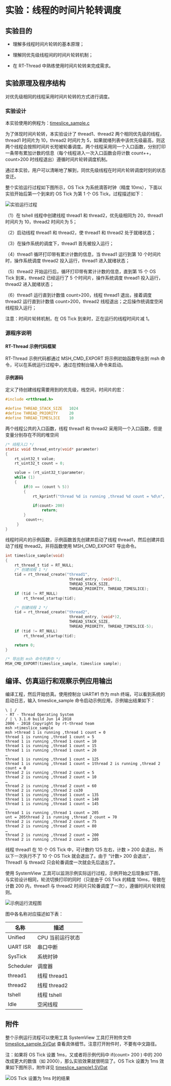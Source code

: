 # 实验：线程的时间片轮转调度

## 实验目的

-   理解多线程时间片轮转的基本原理；

-   理解同优先级线程间的时间片轮转机制；

-   在 RT-Thread 中熟练使用时间片轮转来完成需求。

实验原理及程序结构
------------------

对优先级相同的线程采用时间片轮转的方式进行调度。

### 实验设计

本实验使用的例程为：[timeslice_sample.c](https://github.com/RT-Thread-packages/kernel-sample/blob/v0.2.0/timeslice_sample.c)

为了体现时间片轮转，本实验设计了 thread1、thread2 两个相同优先级的线程，thread1 时间片为 10，thread2 时间片为 5，如果就绪列表中该优先级最高，则这两个线程会按照时间片长短被轮番调度。两个线程采用同一个入口函数，分别打印一条带有累加计数的信息（每个线程进入一次入口函数会将计数 count++，count>200 时线程退出）遵循时间片轮转调度机制。

通过本实验，用户可以清晰地了解到，同优先级线程在时间片轮转调度时刻的状态变迁。

整个实验运行过程如下图所示，OS Tick 为系统滴答时钟（精度 10ms），下面以实验开始后第一个到来的 OS Tick 为第 1 个 OS Tick，过程描述如下：

![实验运行过程](figures/process20.png)

（1）在 tshell 线程中创建线程 thread1 和 thread2，优先级相同为 20，thread1 时间片为 10，thread2 时间片为 5；

（2）启动线程 thread1 和 thread2，使 thread1 和 thread2 处于就绪状态；

（3）在操作系统的调度下，thread1 首先被投入运行；

（4）thread1 循环打印带有累计计数的信息，当 thread1 运行到第 10 个时间片时，操作系统调度 thread2 投入运行，thread1 进入就绪状态；

（5）thread2 开始运行后，循环打印带有累计计数的信息，直到第 15 个 OS Tick 到来，thread2 已经运行了 5 个时间片，操作系统调度 thread1 投入运行，thread2 进入就绪状态；

（6）thread1 运行直到计数值 count>200，线程 thread1 退出，接着调度 thread2 运行直到计数值 count>200，thread2 线程退出；之后操作统调度空闲线程投入运行；

注意：时间片轮转机制，在 OS Tick 到来时，正在运行的线程时间片减 1。

### 源程序说明

#### RT-Thread 示例代码框架

RT-Thread 示例代码都通过 MSH_CMD_EXPORT 将示例初始函数导出到 msh 命令，可以在系统运行过程中，通过在控制台输入命令来启动。

#### 示例源码

定义了待创建线程需要用到的优先级，栈空间，时间片的宏：

```c
#include <rtthread.h>

#define THREAD_STACK_SIZE   1024
#define THREAD_PRIORITY     20
#define THREAD_TIMESLICE    10
```

两个线程公共的入口函数，线程 thread1 和 thread2 采用同一个入口函数，但是变量分别存在不同的堆空间

```c
/* 线程入口 */
static void thread_entry(void* parameter)
{
    rt_uint32_t value;
    rt_uint32_t count = 0;

    value = (rt_uint32_t)parameter;
    while (1)
    {
        if(0 == (count % 5))
        {
            rt_kprintf("thread %d is running ,thread %d count = %d\n", value , value , count);

            if(count> 200)
                return;
        }
         count++;
     }
}
```

线程时间片的示例函数，示例函数首先创建并启动了线程 thread1，然后创建并启动了线程 thread2。并将函数使用 MSH_CMD_EXPORT 导出命令。

```c
int timeslice_sample(void)
{
    rt_thread_t tid = RT_NULL;
    /* 创建线程 1 */
    tid = rt_thread_create("thread1",
                            thread_entry, (void*)1,
                            THREAD_STACK_SIZE,
                            THREAD_PRIORITY, THREAD_TIMESLICE);
    if (tid != RT_NULL)
        rt_thread_startup(tid);

    /* 创建线程 2 */
    tid = rt_thread_create("thread2",
                            thread_entry, (void*)2,
                            THREAD_STACK_SIZE,
                            THREAD_PRIORITY, THREAD_TIMESLICE-5);
    if (tid != RT_NULL)
        rt_thread_startup(tid);

    return 0;
}

/* 导出到 msh 命令列表中 */
MSH_CMD_EXPORT(timeslice_sample, timeslice sample);
```

编译、仿真运行和观察示例应用输出
--------------------------------

编译工程，然后开始仿真。使用控制台 UART#1 作为 msh 终端，可以看到系统的启动日志，输入 timeslice_sample 命令启动示例应用，示例输出结果如下：

```
\ | /
- RT - Thread Operating System
/ | \ 3.1.0 build Jun 14 2018
2006 - 2018 Copyright by rt-thread team
msh >timeslice_sample
msh >thread 1 is running ,thread 1 count = 0
thread 1 is running ,thread 1 count = 5
thread 1 is running ,thread 1 count = 10
thread 1 is running ,thread 1 count = 15
thread 1 is running ,thread 1 count = 20
…
thread 1 is running ,thread 1 count = 125
thread 1 is running ,thread 1 count = 1thread 2 is running ,thread 2 count = 0
thread 2 is running ,thread 2 count = 5
thread 2 is running ,thread 2 count = 10
…
thread 2 is running ,thread 2 count = 60
thread 2 is running ,thread 2 co30
thread 1 is running ,thread 1 count = 135
thread 1 is running ,thread 1 count = 140
thread 1 is running ,thread 1 count = 145
…
thread 1 is running ,thread 1 count = 205
unt = 205thread 2 is running ,thread 2 count = 70
thread 2 is running ,thread 2 count = 75
thread 2 is running ,thread 2 count = 80
…
thread 2 is running ,thread 2 count = 200
thread 2 is running ,thread 2 count = 205
```

线程 thread1 在 10 个 OS Tick 中，可计数约 125 左右，计数 > 200 会退出，所以下一次执行不了 10 个 OS Tick 就会退出了。由于 “计数> 200 会退出”，Thread1 与 thread2 只会轮番调度一次就会先后退出了。

使用 SystemView 工具可以监测示例实际运行过程，示例开始之后现象如下图，与实验设计相同，轮流切换打印的同时（只是由于 OS Tick 的精度 10ms，导致在计数 200 内，thread1 与 thread2 时间片只轮番调度了一次），遵循时间片轮转规则。

![示例运行流程图](figures/process21.png)

图中各名称对应描述如下表：

| 名称      | 描述            |
|-----------|-----------------|
| Unified   | CPU 当前运行状态 |
| UART ISR  | 串口中断        |
| SysTick   | 系统时钟        |
| Scheduler | 调度器          |
| thread1   | 线程 thread1     |
| thread2   | 线程 thread2     |
| tshell    | 线程 tshell      |
| Idle      | 空闲线程        |

附件
----

整个示例运行流程可以使用工具 SystemView 工具打开附件文件 [timeslice_sample.SVDat](https://gitee.com/rtthread/docs-online/raw/master/rt-thread-version/rt-thread-standard/tutorial/experimental-manual/timeslice_sample/timeslice_sample.SVDat) 查看具体细节。注意打开附件时，不要有中文路径。

注：如果将 OS Tick 设置 1ms，又或者将示例代码中 if(count> 200 ) 中的 200 改成更大的数值（如 2000），那么实验效果就很明显了。OS Tick 设置为 1ms 效果如下图所示，附件详见 [timeslice_sample1.SVDat](https://gitee.com/rtthread/docs-online/raw/master/rt-thread-version/rt-thread-standard/tutorial/experimental-manual/timeslice_sample/timeslice_sample1.SVDat)

![OS Tick 设置为 1ms 时的结果](figures/process22.png)

